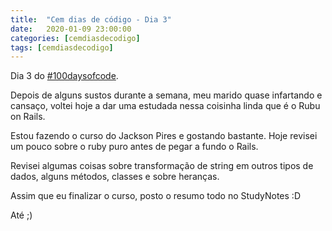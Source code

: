 ```yaml
---
title:  "Cem dias de código - Dia 3"
date:   2020-01-09 23:00:00
categories: [cemdiasdecodigo]
tags: [cemdiasdecodigo]
---
```


Dia 3 do [#100daysofcode](https://twitter.com/hashtag/100DaysOfCode).

Depois de alguns sustos durante a semana, meu marido quase infartando e cansaço, voltei hoje a dar uma estudada nessa coisinha linda que é o Rubu on Rails.

Estou fazendo o curso do Jackson Pires e gostando bastante. Hoje revisei um pouco sobre o ruby puro antes de pegar a fundo o Rails.

Revisei algumas coisas sobre transformação de string em outros tipos de dados, alguns métodos, classes e sobre heranças.

Assim que eu finalizar o curso, posto o resumo todo no StudyNotes :D

Até ;)
